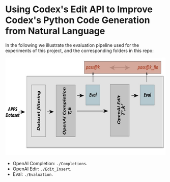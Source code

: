 #  Using Codex's Edit API to Improve Codex's Python Code Generation from Natural Language

In the following we illustrate the evaluation pipeline used for the experiments of this project, and the corresponding folders in this repo:  

<p align='center'>
<img src="fig/pipeline.jpg" height="306px" width='700px'> 


- OpenAI Completion: `./Completions`.  
- OpenAI Edir: `./Edit_Insert`.  
- Eval: `./Evaluation`.  
